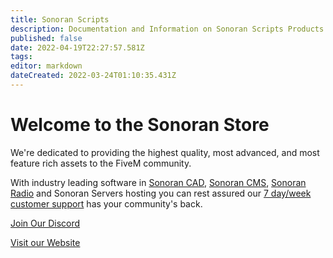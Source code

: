 ```yaml
---
title: Sonoran Scripts
description: Documentation and Information on Sonoran Scripts Products
published: false
date: 2022-04-19T22:27:57.581Z
tags: 
editor: markdown
dateCreated: 2022-03-24T01:10:35.431Z
---
```


# Welcome to the Sonoran Store

We're dedicated to providing the highest quality, most advanced, and most feature rich assets to the FiveM community.

With industry leading software in [Sonoran CAD](https://info.sonorancad.com/why-choose-sonoran-cad/about), [Sonoran CMS](https://info.sonorancms.com/why-choose-sonoran-cms/why-choose-sonoran-cms), [Sonoran Radio](https://info.sonoranradio.com/en/why-choose-sonoran-radio) and Sonoran Servers hosting you can rest assured our [7 day/week customer support](https://support.sonoransoftware.com/) has your community's back.

[Join Our Discord](https://discord.sonoransoftware.com)

[Visit our Website](https://support.sonoransoftware.com)